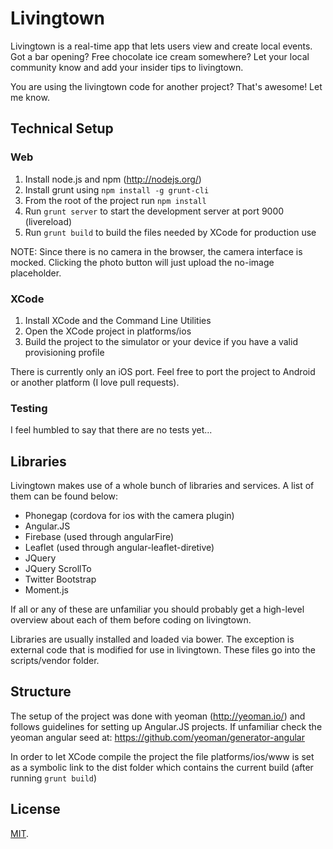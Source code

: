 # Livingtown

Livingtown is a real-time app that lets users view and create local events. Got a bar opening? Free chocolate ice cream somewhere? Let your local community know and add your insider tips to livingtown.

You are using the livingtown code for another project? That's awesome! Let me know.

## Technical Setup  

### Web

  1. Install node.js and npm (http://nodejs.org/)
  2. Install grunt using `npm install -g grunt-cli`
  3. From the root of the project run `npm install`
  4. Run `grunt server` to start the development server at port 9000 (livereload)
  5. Run `grunt build` to build the files needed by XCode for production use

NOTE: Since there is no camera in the browser, the camera interface is mocked. Clicking the photo button will just upload the no-image placeholder.

### XCode

  1. Install XCode and the Command Line Utilities
  2. Open the XCode project in platforms/ios
  3. Build the project to the simulator or your device if you have a valid provisioning profile

There is currently only an iOS port. Feel free to port the project to Android or another platform (I love pull requests).

### Testing

I feel humbled to say that there are no tests yet...

## Libraries

Livingtown makes use of a whole bunch of libraries and services. A list of them can be found below:

  - Phonegap (cordova for ios with the camera plugin)
  - Angular.JS
  - Firebase (used through angularFire)
  - Leaflet (used through angular-leaflet-diretive)
  - JQuery
  - JQuery ScrollTo
  - Twitter Bootstrap
  - Moment.js

If all or any of these are unfamiliar you should probably get a high-level overview about each of them before coding on livingtown.

Libraries are usually installed and loaded via bower. The exception is external code that is modified for use in livingtown. These files go into the scripts/vendor folder.

## Structure

The setup of the project was done with yeoman (http://yeoman.io/) and follows guidelines for setting up Angular.JS projects. If unfamiliar check the yeoman angular seed at: https://github.com/yeoman/generator-angular

In order to let XCode compile the project the file platforms/ios/www is set as a symbolic link to the dist folder which contains the current build (after running `grunt build`)

## License
[MIT](http://gabriel.mit-license.org/).
